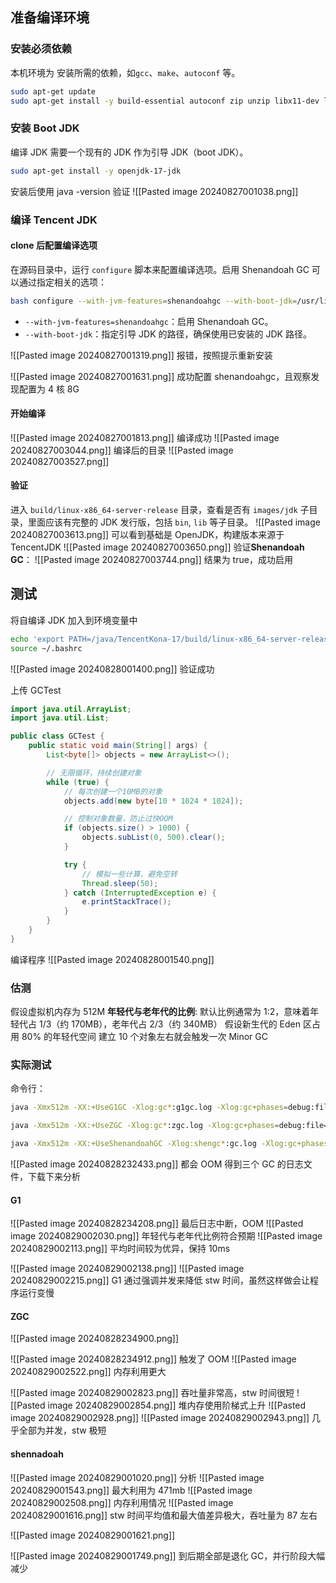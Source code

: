 ## 准备编译环境
### 安装必须依赖
本机环境为
安装所需的依赖，如`gcc`、`make`、`autoconf` 等。
```bash
sudo apt-get update
sudo apt-get install -y build-essential autoconf zip unzip libx11-dev libxext-dev libxrender-dev libxtst-dev libcups2-dev libasound2-dev ccache libfontconfig1-dev libfreetype6-dev

```
### 安装 Boot JDK
编译 JDK 需要一个现有的 JDK 作为引导 JDK（boot JDK）。
```bash
sudo apt-get install -y openjdk-17-jdk

```
安装后使用 java -version 验证
![[Pasted image 20240827001038.png]]

### 编译 Tencent JDK
#### clone 后配置编译选项
在源码目录中，运行 `configure` 脚本来配置编译选项。启用 Shenandoah GC 可以通过指定相关的选项：
```bash
bash configure --with-jvm-features=shenandoahgc --with-boot-jdk=/usr/lib/jvm/java-17-openjdk-amd64`
```
- `--with-jvm-features=shenandoahgc`：启用 Shenandoah GC。
- `--with-boot-jdk`：指定引导 JDK 的路径，确保使用已安装的 JDK 路径。

![[Pasted image 20240827001319.png]]
报错，按照提示重新安装

![[Pasted image 20240827001631.png]]
成功配置 shenandoahgc，且观察发现配置为 4 核 8G

#### 开始编译
![[Pasted image 20240827001813.png]]
编译成功
![[Pasted image 20240827003044.png]]
编译后的目录
![[Pasted image 20240827003527.png]]
#### 验证
进入 `build/linux-x86_64-server-release` 目录，查看是否有 `images/jdk` 子目录，里面应该有完整的 JDK 发行版，包括 `bin`, `lib` 等子目录。
![[Pasted image 20240827003613.png]]
可以看到基础是 OpenJDK，构建版本来源于 TencentJDK
![[Pasted image 20240827003650.png]]
验证**Shenandoah GC**：
![[Pasted image 20240827003744.png]]
结果为 true，成功启用

## 测试
将自编译 JDK 加入到环境变量中
```bash
echo 'export PATH=/java/TencentKona-17/build/linux-x86_64-server-release/jdk/bin:$PATH' >> ~/.bashrc 
source ~/.bashrc
```
![[Pasted image 20240828001400.png]]
验证成功

上传 GCTest 
```java
import java.util.ArrayList;
import java.util.List;

public class GCTest {
    public static void main(String[] args) {
        List<byte[]> objects = new ArrayList<>();

        // 无限循环，持续创建对象
        while (true) {
            // 每次创建一个10MB的对象
            objects.add(new byte[10 * 1024 * 1024]);

            // 控制对象数量，防止过快OOM
            if (objects.size() > 1000) {
                objects.subList(0, 500).clear();
            }

            try {
                // 模拟一些计算，避免空转
                Thread.sleep(50);
            } catch (InterruptedException e) {
                e.printStackTrace();
            }
        }
    }
}


```
编译程序
![[Pasted image 20240828001540.png]]

### 估测
假设虚拟机内存为 512M
**年轻代与老年代的比例**: 默认比例通常为 1:2，意味着年轻代占 1/3（约 170MB），老年代占 2/3（约 340MB）
假设新生代的 Eden 区占用 80% 的年轻代空间
建立 10 个对象左右就会触发一次 Minor GC

### 实际测试
命令行：
```bash
java -Xmx512m -XX:+UseG1GC -Xlog:gc*:g1gc.log -Xlog:gc+phases=debug:file=gc.log:tags,uptime,time,level,tags:filecount=1,filesize=0 GCTest

java -Xmx512m -XX:+UseZGC -Xlog:gc*:zgc.log -Xlog:gc+phases=debug:file=gc.log:tags,uptime,time,level,tags:filecount=1,filesize=0 GCTest

java -Xmx512m -XX:+UseShenandoahGC -Xlog:shengc*:gc.log -Xlog:gc+phases=debug:file=shengc.log:tags,uptime,time,level GCTest

```

![[Pasted image 20240828232433.png]]
都会 OOM
得到三个 GC 的日志文件，下载下来分析

#### G1
![[Pasted image 20240828234208.png]]
最后日志中断，OOM
![[Pasted image 20240829002030.png]]
年轻代与老年代比例符合预期
![[Pasted image 20240829002113.png]]
平均时间较为优异，保持 10ms

![[Pasted image 20240829002138.png]]
![[Pasted image 20240829002215.png]]
G1 通过强调并发来降低 stw 时间，虽然这样做会让程序运行变慢

#### ZGC
![[Pasted image 20240828234900.png]]

![[Pasted image 20240828234912.png]]
触发了 OOM
![[Pasted image 20240829002522.png]]
内存利用更大

![[Pasted image 20240829002823.png]]
吞吐量非常高，stw 时间很短
![[Pasted image 20240829002854.png]]
堆内存使用阶梯式上升
![[Pasted image 20240829002928.png]]
![[Pasted image 20240829002943.png]] 几乎全部为并发，stw 极短

#### shennadoah
![[Pasted image 20240829001020.png]]
分析
![[Pasted image 20240829001543.png]]
最大利用为 471mb
![[Pasted image 20240829002508.png]]
内存利用情况
![[Pasted image 20240829001616.png]]
stw 时间平均值和最大值差异极大，吞吐量为 87 左右

![[Pasted image 20240829001621.png]]

![[Pasted image 20240829001749.png]]
到后期全部是退化 GC，并行阶段大幅减少
